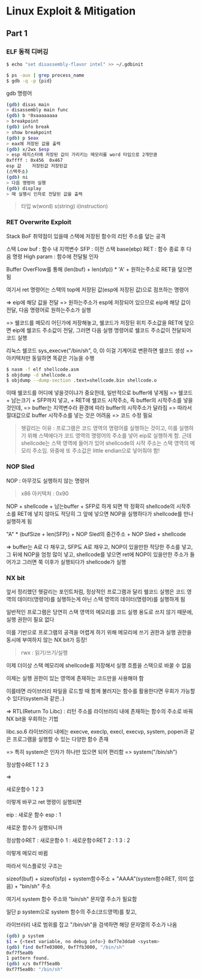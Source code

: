 # Linux Exploit & Mitigation

## Part 1

### ELF 동적 디버깅

```bash
$ echo "set disassembly-flavor intel" >> ~/.gdbinit

$ ps -aux | grep process_name
$ gdb -q -p {pid}
```

gdb 명령어

```bash
(gdb) disas main
> disassembly main func
(gdb) b *0xaaaaaaaa
> breakpoint
(gdb) info break
> show breakpoint
(gdb) p $eax
> eax에 저장된 값을 출력
(gdb) x/2wx $esp
> esp 레지스터에 저장된 값이 가리키는 메모리를 word 타입으로 2개만큼
0xffff : 0x456  0x467
esp 값    저장된값 저장된값
(스택주소)
(gdb) ni
> 다음 명령어 실행
(gdb) display
> 매 실행시 인자로 전달된 값을 출력
```

> 타입
> w(word)
> s(string)
> i(instruction)

### RET Overwrite Exploit

Stack BoF 취약점이 있을때 스택에 저장된 함수의 리턴 주소를 덮는 공격

스택
Low   buf    : 함수 내 지역변수
      SFP    : 이전 스택 base(ebp)
      RET    : 함수 종료 후 다음 명령
High  param  : 함수에 전달될 인자

Buffer OverFlow를 통해 (len(buf) + len(sfp)) * 'A' + 원하는주소로 RET을 덮으면 됨

여기서 ret 명령어는 스택의 top에 저장된 값(esp에 저장된 값)으로 점프하는 명령어

=> eip에 해당 값을 전달
=> 원하는주소가 esp에 저장되어 있으므로 eip에 해당 값이 전달, 다음 명령어로 원하는주소가 실행

=> 쉘코드를 메모리 어딘가에 저장해놓고, 쉘코드가 저장된 위치 주소값을 RET에 덮으면 eip에 쉘코드 주소값이 전달, 그러면 다음 실행 명령어로 쉘코드 주소값이 전달되어 코드 실행

리눅스 쉘코드
sys_execve("/bin/sh", 0, 0)
이걸 기계어로 변환하면 쉘코드 생성
=> 아키텍처만 동일하면 똑같은 기능을 수행

```bash
$ nasm -f elf shellcode.asm
$ objdump -d shellcode.o
$ objdump --dump-section .text=shellcode.bin shellcode.o
```

이때 쉘코드를 어디에 넣을것이냐가 중요한데, 일반적으로 buffer에 넣게됨
=> 쉘코드 + 남는크기 + SFP까지 넣고, + RET에 쉘코드 시작주소, 즉 buffer의 시작주소를 넣을 것인데,
=> buffer는 지역변수라 환경에 따라 buffer의 시작주소가 달라짐
=> 따라서 절대값으로 buffer 시작주소를 넣는 것은 어려움
=> 코드 수정 필요

> 헷갈리는 이유 : 프로그램은 코드 영역의 명령어를 실행하는 것이고, 이를 실행하기 위해 스택에다가 코드 영역의 명령어의 주소를 넣어 eip로 실행하게 함. 근데 shellcode는 스택 영역에 들어가 있어 shellcode의 시작 주소는 스택 영역의 메모리 주소임.
> 와중에 또 주소값은 little endian으로 넣어줘야 함!

### NOP Sled

NOP : 아무것도 실행하지 않는 명령어
> x86 아키텍처 : 0x90

NOP + shellcode + 남는buffer + SFP로 하게 되면 딱 정확히 shellcode의 시작주소를 RET에 넣지 않아도 적당히 그 앞에 넣으면 NOP을 실행하다가 shellcode를 만나 실행하게 됨

"A" * (bufSize + len(SFP)) + NOP Sled의 중간주소 + NOP Sled + shellcode

=> buffer는 A로 다 채우고, SFP도 A로 채우고, NOP이 있을만한 적당한 주소를 넣고, 그 뒤에 NOP을 엄청 많이 넣고, shellcode를 넣으면 ret에 NOP이 있을만한 주소가 들어가고 그러면 쭉 이후가 실행되다가 shellcode가 실행

### NX bit

앞서 정리했던 헷갈리는 포인트처럼, 정상적인 프로그램과 달리 쉘코드 실행은 코드 영역의 데이터(명령어)를 실행하는게 아닌 스택 영역의 데이터(명령어)를 실행하게 됨

일반적인 프로그램은 당연히 스택 영역의 메모리를 코드 실행 용도로 쓰지 않기 때문에, 실행 권한이 필요 없다

이를 기반으로 프로그램의 공격을 어렵게 하기 위해 메모리에 쓰기 권한과 실행 권한을 동시에 부여하지 않는 NX bit가 등장!

> rwx : 읽기/쓰기/실행

이제 더이상 스택 메모리에 shellcode를 저장해서 실행 흐름을 스택으로 바꿀 수 없음

이제는 실행 권한이 있는 영역에 존재하는 코드만을 사용해야 함

이를테면 라이브러리 파일을 로드할 때 함께 불러지는 함수를 활용한다면 우회가 가능할 수 있다!(system과 같은..)

=> RTL(Return To Libc) : 리턴 주소를 라이브러리 내에 존재하는 함수의 주소로 바꿔 NX bit을 우회하는 기법

libc.so.6 라이브러리 내에는 execve, execlp, execl, execvp, system, popen과 같은 프로그램을 실행할 수 있는 다양한 함수 존재

=> 특히 system은 인자가 하나만 있으면 되어 편리함
=> system("/bin/sh")

정상함수RET
1
2
3

=>

새로운함수
1
2
3

이렇게 바꾸고 ret 명령이 실행되면

eip : 새로운 함수
esp : 1

새로운 함수가 실행되니까

정상함수RET : 새로운함수
1         : 새로운함수RET
2         : 1
3         : 2

이렇게 메모리 바뀜

따라서 익스플로잇 구조는

sizeof(buf) + sizeof(sfp) + system함수주소 + "AAAA"(system함수RET, 의미 없음) + "bin/sh" 주소

여기서 system 함수 주소와 "bin/sh" 문자열 주소가 필요함

일단 p system으로 system 함수의 주소(코드영역)를 찾고,

라이브러리 내로 범위를 잡고 "/bin/sh"을 검색하면 해당 문자열의 주소가 나옴

```bash
(gdb) p system
$1 = {<text variable, no debug info>} 0xf7e3dda0 <system>
(gdb) find 0xf7e03000, 0xf7fb3000, "/bin/sh"
0xf7f5ea0b
1 pattern found.
(gdb) x/s 0xf7f5ea0b
0xf7f5ea0b:	"/bin/sh"
```